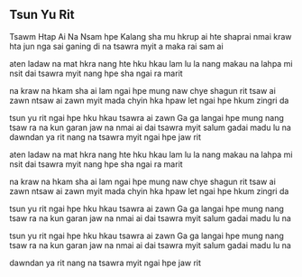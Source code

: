 ## Tsun Yu Rit

Tsawm Htap Ai Na Nsam hpe
Kalang sha mu hkrup ai hte
shaprai nmai kraw hta jun nga sai
ganing di na tsawra myit a maka rai sam ai

aten ladaw na mat hkra
nang hte hku hkau lam lu la
nang makau na lahpa mi nsit
dai tsawra myit nang hpe sha ngai ra marit

na kraw na hkam sha ai lam
ngai hpe mung naw chye shagun rit
tsaw ai zawn ntsaw ai zawn
myit mada chyin hka hpaw let ngai hpe
hkum zingri da

tsun yu rit ngai hpe hku hkau tsawra ai zawn
Ga ga langai hpe mung nang tsaw ra na kun
garan jaw na nmai ai dai tsawra myit
salum gadai madu lu na
dawndan ya rit nang na tsawra myit ngai hpe jaw rit

aten ladaw na mat hkra
nang hte hku hkau lam lu la
nang makau na lahpa mi nsit
dai tsawra myit nang hpe sha ngai ra marit

na kraw na hkam sha ai lam
ngai hpe mung naw chye shagun rit
tsaw ai zawn ntsaw ai zawn
myit mada chyin hka hpaw let ngai hpe
hkum zingri da

tsun yu rit ngai hpe hku hkau tsawra ai zawn
Ga ga langai hpe mung nang tsaw ra na kun
garan jaw na nmai ai dai tsawra myit
salum gadai madu lu na

tsun yu rit ngai hpe hku hkau tsawra ai zawn
Ga ga langai hpe mung nang tsaw ra na kun
garan jaw na nmai ai dai tsawra myit
salum gadai madu lu na

dawndan ya rit nang na tsawra myit ngai hpe jaw rit

